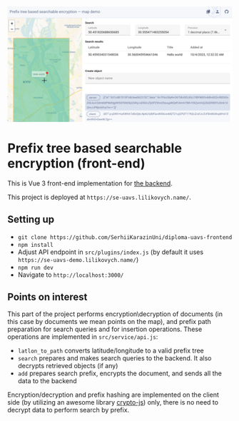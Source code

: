 ![screenshot](https://github.com/SerhiiKarazinUni/diploma-uavs-frontend/blob/main/screenshot.png?raw=true)

# Prefix tree based searchable encryption (front-end)

This is Vue 3 front-end implementation for [the backend](https://github.com/SerhiiKarazinUni/diploma-uavs-backend).

This project is deployed at `https://se-uavs.lilikovych.name/`.

## Setting up

* `git clone https://github.com/SerhiiKarazinUni/diploma-uavs-frontend`
* `npm install`
* Adjust API endpoint in `src/plugins/index.js` (by default it uses `https://se-uavs-demo.lilikovych.name/`)
* `npm run dev`
* Navigate to `http://localhost:3000/`

## Points on interest

This part of the project performs encryption\decryption of documents (in this case by documents we mean points on the map), and prefix path preparation for search queries and for insertion operations. These operations are implemented in `src/service/api.js`:

* `latlon_to_path` converts latitude/longitude to a valid prefix tree
* `search` prepares and makes search queries to the backend. It also decrypts retrieved objects (if any)
* `add` prepares search prefix, encrypts the document, and sends all the data to the backend

Encryption/decryption and prefix hashing are implemented on the client side (by utilizing an awesome library [crypto-js](https://github.com/brix/crypto-js)) only, there is no need to decrypt data to perform search by prefix.
